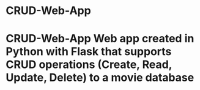 # CRUD-Web-App
 # CRUD-Web-App Web app created in Python with Flask that supports CRUD operations (Create, Read, Update, Delete) to a movie database
